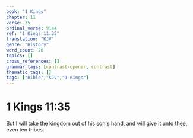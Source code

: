 ```yaml
---
book: "1 Kings"
chapter: 11
verse: 35
ordinal_verse: 9144
ref: "1 Kings 11:35"
translation: "KJV"
genre: "History"
word_count: 20
topics: []
cross_references: []
grammar_tags: [contrast-opener, contrast]
thematic_tags: []
tags: ["Bible","KJV","1-Kings"]
---
```


# 1 Kings 11:35

But I will take the kingdom out of his son's hand, and will give it unto thee, even ten tribes.
